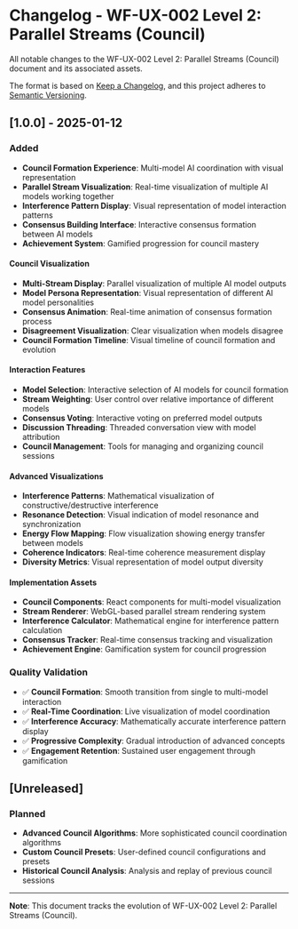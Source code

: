 # Changelog - WF-UX-002 Level 2: Parallel Streams (Council)

All notable changes to the WF-UX-002 Level 2: Parallel Streams (Council) document and its associated assets.

The format is based on [Keep a Changelog](https://keepachangelog.com/en/1.0.0/),
and this project adheres to [Semantic Versioning](https://semver.org/spec/v2.0.0.html).

## [1.0.0] - 2025-01-12

### Added
- **Council Formation Experience**: Multi-model AI coordination with visual representation
- **Parallel Stream Visualization**: Real-time visualization of multiple AI models working together
- **Interference Pattern Display**: Visual representation of model interaction patterns
- **Consensus Building Interface**: Interactive consensus formation between AI models
- **Achievement System**: Gamified progression for council mastery

#### Council Visualization
- **Multi-Stream Display**: Parallel visualization of multiple AI model outputs
- **Model Persona Representation**: Visual representation of different AI model personalities
- **Consensus Animation**: Real-time animation of consensus formation process
- **Disagreement Visualization**: Clear visualization when models disagree
- **Council Formation Timeline**: Visual timeline of council formation and evolution

#### Interaction Features
- **Model Selection**: Interactive selection of AI models for council formation
- **Stream Weighting**: User control over relative importance of different models
- **Consensus Voting**: Interactive voting on preferred model outputs
- **Discussion Threading**: Threaded conversation view with model attribution
- **Council Management**: Tools for managing and organizing council sessions

#### Advanced Visualizations
- **Interference Patterns**: Mathematical visualization of constructive/destructive interference
- **Resonance Detection**: Visual indication of model resonance and synchronization
- **Energy Flow Mapping**: Flow visualization showing energy transfer between models
- **Coherence Indicators**: Real-time coherence measurement display
- **Diversity Metrics**: Visual representation of model output diversity

#### Implementation Assets
- **Council Components**: React components for multi-model visualization
- **Stream Renderer**: WebGL-based parallel stream rendering system
- **Interference Calculator**: Mathematical engine for interference pattern calculation
- **Consensus Tracker**: Real-time consensus tracking and visualization
- **Achievement Engine**: Gamification system for council progression

### Quality Validation
- ✅ **Council Formation**: Smooth transition from single to multi-model interaction
- ✅ **Real-Time Coordination**: Live visualization of model coordination
- ✅ **Interference Accuracy**: Mathematically accurate interference pattern display
- ✅ **Progressive Complexity**: Gradual introduction of advanced concepts
- ✅ **Engagement Retention**: Sustained user engagement through gamification

## [Unreleased]

### Planned
- **Advanced Council Algorithms**: More sophisticated council coordination algorithms
- **Custom Council Presets**: User-defined council configurations and presets
- **Historical Council Analysis**: Analysis and replay of previous council sessions

---

**Note**: This document tracks the evolution of WF-UX-002 Level 2: Parallel Streams (Council).
